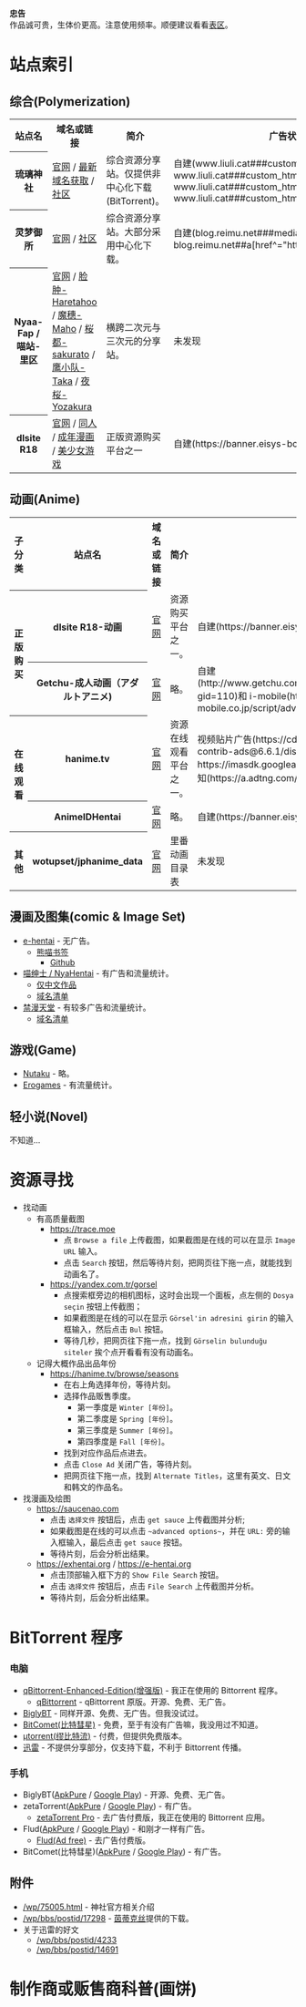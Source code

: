 **忠告**  
作品诚可贵，生体价更高。注意使用频率。顺便建议看看[表区](https://github.com/liulipack/awesome-hentai/blob/main/Surface.md)。

# 站点索引

## 综合(Polymerization)
<table>
    <tr>
        <th>站点名</th>
        <th>域名或链接</th>
        <th>简介</th>
        <th>广告状况</th>
        <th>流量统计状况(前端可见)</th>
    </tr>
    <tr>
        <th>琉璃神社</th>
        <td><a href="https://hacg.me/wp?lang=zh" target="_blank" rel="nofollow noopener noreferrer">官网</a> / <a href="https://acg.gy" target="_blank" rel="nofollow noopener noreferrer">最新域名获取</a> / <a href="https://hacg.me/wp/bbs?lang=zh" target="_blank" rel="nofollow noopener noreferrer">社区</a></td>
        <td>综合资源分享站。仅提供非中心化下载(BitTorrent)。</td>
        <td>自建(www.liuli.cat###custom_html-2, www.liuli.cat###custom_html-3, www.liuli.cat###custom_html-11, www.liuli.cat###custom_html-12)</td>
        <td>谷歌分析(google-analytics)</td>
    </tr>
    <tr>
        <th>灵梦御所</th>
        <td><a href="https://blog.reimu.net" target="_blank" rel="nofollow noopener noreferrer">官网</a> / <a href="https://acg.is" target="_blank" rel="nofollow noopener noreferrer">社区</a></td>
        <td>综合资源分享站。大部分采用中心化下载。</td>
        <td>自建(blog.reimu.net###media_image-9, blog.reimu.net##a[href^="https://item.taobao.com"])</td>
        <td>未发现</td>
    </tr>
    <tr>
        <th>Nyaa-Fap / 喵站-里区</th>
        <td><a href="https://sukebei.nyaa.si" target="_blank" rel="nofollow noopener noreferrer">官网</a> / <a href="https://sukebei.nyaa.si/user/lian_zhong" title="快速翻译流，但目前不太活跃。" target="_blank" rel="nofollow noopener noreferrer">脸肿-Haretahoo</a> / <a href="https://sukebei.nyaa.si/user/Maho-subs" title="更新慢，但质量高。想收集字幕的推荐这个组。" target="_blank" rel="nofollow noopener noreferrer">魔穗-Maho</a> / <a href="https://sukebei.nyaa.si/user/sakurato" title="快速翻译流，部分资源还带影评。" target="_blank" rel="nofollow noopener noreferrer">桜都-sakurato</a> / <a href="https://sukebei.nyaa.si/user/ointment" title="快速翻译流。" target="_blank" rel="nofollow noopener noreferrer">鹰小队-Taka</a> / <a href="https://sukebei.nyaa.si/user/yozakura" title="近期只做 3D 作品，更新不太稳定。" target="_blank" rel="nofollow noopener noreferrer">夜桜-Yozakura</a></td>
        <td>横跨二次元与三次元的分享站。</td>
        <td>未发现</td>
        <td>未发现</td>
    </tr>
    <tr>
        <th>dlsite R18</th>
        <td><a href="https://www.dlsite.com" target="_blank" rel="nofollow noopener noreferrer">官网</a> / <a href="https://www.dlsite.com/maniax" title="游戏，音声・ASMR，漫画，CG。" target="_blank" rel="nofollow noopener noreferrer">同人</a> / <a href="https://www.dlsite.com/books" title="单行本，杂志/选集/，单篇/短片。" target="_blank" rel="nofollow noopener noreferrer">成年漫画</a> / <a href="https://www.dlsite.com/pro" title="游戏，动画，CD剧・ASMR・音乐。" target="_blank" rel="nofollow noopener noreferrer">美少女游戏</a> </td>
        <td>正版资源购买平台之一</td>
        <td>自建(https://banner.eisys-bcs.jp/js/bcs.min.js)</td>
        <td>谷歌跟踪代码管理(googletagmanager)</td>
    </tr>
</table>

## 动画(Anime)
<table>
    <tr>
        <th>子分类</th>
        <th>站点名</th>
        <th>域名或链接</th>
        <th>简介</th>
        <th>广告状况</th>
        <th>流量统计状况(前端可见)</th>
    </tr>
    <tr>
        <th rowspan="2">正版购买</th>
        <th>dlsite R18-动画</th>
        <td><a href="https://www.dlsite.com/pro/works/video#wrapper" target="_blank" rel="nofollow noopener noreferrer">官网</a></td>
        <td>资源购买平台之一。</td>
        <td>自建(https://banner.eisys-bcs.jp/js/bcs.min.js)</td>
        <td>谷歌跟踪代码管理(googletagmanager)</td>
    </tr>
    <tr>
        <th>Getchu-成人动画（アダルトアニメ)</th>
        <td><a href="http://www.getchu.com/anime/adult.html" target="_blank" rel="nofollow noopener noreferrer">官网</a></td>
        <td>略。</td>
        <td>自建(http://www.getchu.com/mbanner/php/showBanner.php?gid=110)和 i-mobile(https://spcnv.i-mobile.co.jp/script/adv.js)</td>
        <td>谷歌分析(google-analytics)和未知(rt.gsspat.jp)</td>
    </tr>
    <tr>
        <th rowspan="2">在线观看</th>
        <th>hanime.tv</th>
        <td><a href="https://hanime.tv" target="_blank" rel="nofollow noopener noreferrer">官网</a></td>
        <td>资源在线观看平台之一。</td>
        <td>视频贴片广告(https://cdn.jsdelivr.net/npm/videojs-contrib-ads@6.6.1/dist/videojs.ads.min.js, https://imasdk.googleapis.com/js/sdkloader/ima3.js)和未知(https://a.adtng.com/get/10000694?time=)</td>
        <td>谷歌跟踪代码管理(googletagmanager)</td>
    </tr>
    <tr>
        <th>AnimeIDHentai</th>
        <td><a href="https://www.animeidhentai.com" target="_blank" rel="nofollow noopener noreferrer">官网</a></td>
        <td>略。</td>
        <td>自建(https://banner.eisys-bcs.jp/js/bcs.min.js)</td>
        <td>谷歌跟踪代码管理(googletagmanager)</td>
    </tr>
    <tr>
        <th>其他</th>
        <th>wotupset/jphanime_data</th>
        <td><a href="https://github.com/wotupset/jphanime_data" target="_blank" rel="nofollow noopener noreferrer">官网</a></td>
        <td>里番动画目录表</td>
        <td>未发现</td>
        <td>自建(https://collector.githubapp.com/github/page_view?*, https://api.github.com/_private/browser/stats)</td>
    </tr>
</table>

## 漫画及图集(comic & Image Set)
- [e-hentai](https://e-hentai.org) - 无广告。
  - [熊喵书签](https://expanda.now.sh)
    - [Github](/noprogramming/expanda)
- [喵绅士 / NyaHentai](https://zha.doghentai.com) - 有广告和流量统计。
  - [仅中文作品](https://zha.doghentai.com/language/chinese)
  - [域名清单](/nyahentai/nyahentai)
- [禁漫天堂](https://18comic1.one) - 有较多广告和流量统计。
  - [域名清单](/18comic/releasr)

## 游戏(Game)
- [Nutaku](https://www.nutaku.net/games) - 略。
- [Erogames](https://erogames.com/zh) - 有流量统计。

## 轻小说(Novel)
不知道...

# 资源寻找
- 找动画
  - 有高质量截图
    - https://trace.moe
      - 点 `Browse a file` 上传截图，如果截图是在线的可以在显示 `Image URL` 输入。
      - 点击 `Search` 按钮，然后等待片刻，把网页往下拖一点，就能找到动画名了。
    - https://yandex.com.tr/gorsel
      - 点搜索框旁边的相机图标，这时会出现一个面板，点左侧的 `Dosya seçin` 按钮上传截图；
      - 如果截图是在线的可以在显示 `Görsel'in adresini girin` 的输入框输入，然后点击 `Bul` 按钮。
      - 等待几秒，把网页往下拖一点，找到 `Görselin bulunduğu siteler` 挨个点开看看有没有动画名。
  - 记得大概作品出品年份
    - https://hanime.tv/browse/seasons
      - 在右上角选择年份，等待片刻。
      - 选择作品贩售季度。
        - 第一季度是 `Winter [年份]`。
        - 第二季度是 `Spring [年份]`。
        - 第三季度是 `Summer [年份]`。
        - 第四季度是 `Fall [年份]`。
      - 找到对应作品后点进去。
      - 点击 `Close Ad` 关闭广告，等待片刻。
      - 把网页往下拖一点，找到  `Alternate Titles`，这里有英文、日文和韩文的作品名。
- 找漫画及绘图
  - https://saucenao.com
    - 点击 `选择文件` 按钮后，点击 `get sauce` 上传截图并分析;
    - 如果截图是在线的可以点击 `~advanced options~`，并在 `URL:` 旁的输入框输入，最后点击 `get sauce` 按钮。
    - 等待片刻，后会分析出结果。
  - https://exhentai.org / https://e-hentai.org
    - 点击顶部输入框下方的 `Show File Search` 按钮。
    - 点击 `选择文件` 按钮后，点击 `File Search` 上传截图并分析。
    - 等待片刻，后会分析出结果。

# BitTorrent 程序

### 电脑
- [qBittorrent-Enhanced-Edition(增强版)](https://github.com/c0re100/qBittorrent-Enhanced-Edition/releases) - 我正在使用的 Bittorrent 程序。
  - [qBittorrent](https://www.qbittorrent.org/download.php) - qBittorrent 原版。开源、免费、无广告。
- [BiglyBT](https://www.biglybt.com/download) - 同样开源、免费、无广告。但我没试过。
- [BitComet(比特彗星)](https://www.bitcomet.com/tw/downloads) - 免费，至于有没有广告嘛，我没用过不知道。
- [μtorrent(缪比特流)](https://www.utorrent.com/intl/zh_cn#classic) - 付费，但提供免费版本。
- [迅雷](https://www.xunlei.com) - 不提供分享部分，仅支持下载，不利于 Bittorrent 传播。

### 手机
- BiglyBT([ApkPure](https://apkpure.com/biglybt-torrent-downloader-client/com.biglybt.android.client) / [Google Play](https://play.google.com/store/apps/details?id=com.biglybt.android.client)) - 开源、免费、无广告。
- zetaTorrent([ApkPure](https://apkpure.com/cn/zetatorrent-torrent-app/com.teeonsoft.ztorrent) / [Google Play](https://play.google.com/store/apps/details?id=com.teeonsoft.ztorrent)) - 有广告。
  - [zetaTorrent Pro](https://play.google.com/store/apps/details?id=com.teeonsoft.ztorrentpro) - 去广告付费版，我正在使用的 Bittorrent 应用。
- Flud([ApkPure](https://apkpure.com/flud-torrent-downloader/com.delphicoder.flud) / [Google Play](https://play.google.com/store/apps/details?id=com.delphicoder.flud)) - 和刚才一样有广告。
  - [Flud(Ad free)](https://play.google.com/store/apps/details?id=com.delphicoder.flud.paid) - 去广告付费版。
- BitComet(比特彗星)([ApkPure](https://apkpure.com/bitcomet-download-torrent-or-http/com.bitcomet.android) / [Google Play](https://play.google.com/store/apps/details?id=com.bitcomet.android)) - 有广告。

## 附件
- [/wp/75005.html](https://hacg.me/wp/75005.html) - 神社官方相关介绍
- [/wp/bbs/postid/17298](https://hacg.me/wp/bbs/postid/17298) - [茵蒂克丝](https://hacg.me/wp/bbs/profile/111470)提供的下载。
- 关于迅雷的好文
  - [/wp/bbs/postid/4233](https://hacg.me/wp/bbs/postid/4233)
  - [/wp/bbs/postid/14691](https://hacg.me/wp/bbs/postid/14691)

# 制作商或贩售商科普(画饼)
